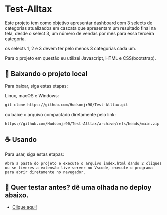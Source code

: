 # Test-Alltax

Este projeto tem como objetivo apresentar dashboard com 3 selects de categorias atualizados em cascata que apresentam um resultado final na tela, desde o select 3, um número de vendas por mês para essa terceira categoria.

os selects 1, 2 e 3 devem ter pelo menos 3 categorias cada um.

Para o projeto em questão eu utilizei Javascript, HTML e CSS(bootstrap).


## 🚀 Baixando o projeto local

Para baixar, siga estas etapas:

Linux, macOS e Windows:
```
git clone https://github.com/Hudsonjr90/Test-Alltax.git
```

ou baixe o arquivo compactado diretamente pelo link:
```
https://github.com/Hudsonjr90/Test-Alltax/archive/refs/heads/main.zip
```

## ☕ Usando

Para usar, siga estas etapas:

```
Abra a pasta do projeto e execute o arquivo index.html dando 2 cliques ou se tiveres a extensão live server no Vscode, execute o programa para abrir diretamente no navegador.
```

## 🚀 Quer testar antes? dê uma olhada no deploy abaixo.
* [Clique aqui!](https://test-alltax.vercel.app)